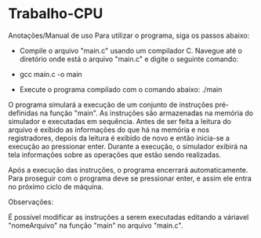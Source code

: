 # Trabalho-CPU
Anotações/Manual de uso
Para utilizar o programa, siga os passos abaixo:

- Compile o arquivo "main.c" usando um compilador C. Navegue até o diretório onde está o arquivo "main.c" e digite o seguinte comando:

- gcc main.c -o main

- Execute o programa compilado com o comando abaixo:
   ./main

O programa simulará a execução de um conjunto de instruções pré-definidas na função "main". As instruções são armazenadas na memória do simulador e executadas em sequência. Antes de ser feita a leitura do arquivo é exibido as informações do que há na memória e nos registradores, depois da leitura é exibido de novo e então inicia-se a execução ao pressionar enter. Durante a execução, o simulador exibirá na tela informações sobre as operações que estão sendo realizadas.

Após a execução das instruções, o programa encerrará automaticamente. Para proseguir com o programa deve se pressionar enter, e assim ele entra no próximo ciclo de máquina.

Observações:

É possível modificar as instruções a serem executadas editando a váriavel "nomeArquivo" na função "main" no arquivo "main.c".
